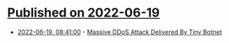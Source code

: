 # [Published on 2022-06-19](index.md)

* [2022-06-19, 08:41:00](https://soylentnews.org/article.pl?sid=22/06/18/011245&from=rss) - [Massive DDoS Attack Delivered By Tiny Botnet](https://soylentnews.org/article.pl?sid=22/06/18/011245&from=rss)

